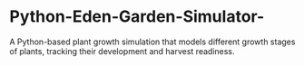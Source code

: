 # Python-Eden-Garden-Simulator-
A Python-based plant growth simulation that models different growth stages of plants, tracking their development and harvest readiness.
